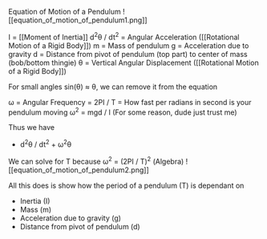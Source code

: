 Equation of Motion of a Pendulum
![[equation_of_motion_of_pendulum1.png]]

I = [[Moment of Inertia]]
d<sup>2</sup>θ / dt<sup>2</sup> = Angular Acceleration ([[Rotational Motion of a Rigid Body]])
m = Mass of pendulum
g = Acceleration due to gravity
d = Distance from pivot of pendulum (top part) to center of mass (bob/bottom thingie)
θ = Vertical Angular Displacement ([[Rotational Motion of a Rigid Body]])

For small angles sin(θ) ≈ θ, we can remove it from the equation

ω = Angular Frequency = 2PI / T = How fast per radians in second is your pendulum moving
ω<sup>2</sup> = mgd / I (For some reason, dude just trust me)

Thus we have 
- d<sup>2</sup>θ / dt<sup>2</sup> + ω<sup>2</sup>θ

We can solve for T because ω<sup>2</sup> = (2PI / T)<sup>2</sup> (Algebra)
![[equation_of_motion_of_pendulum2.png]]

All this does is show how the period of a pendulum (T) is dependant on
- Inertia (I)
- Mass (m)
- Acceleration due to gravity (g)
- Distance from pivot of pendulum (d)